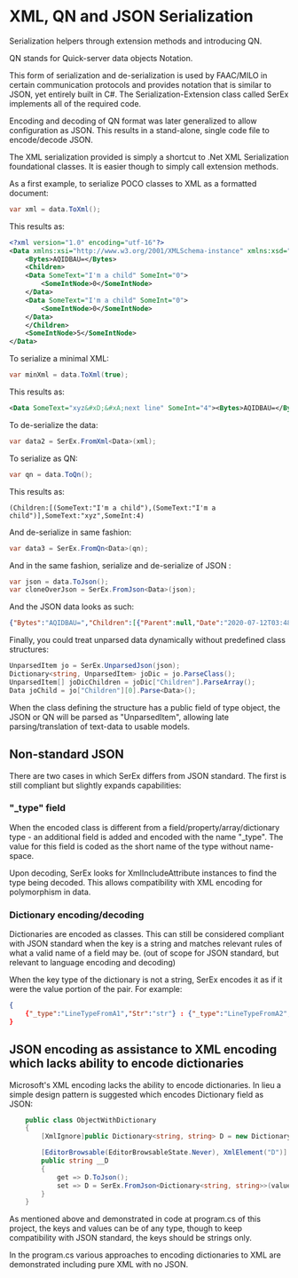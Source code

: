 # XML, QN and JSON Serialization

Serialization helpers through extension methods and introducing QN.

QN stands for Quick-server data objects Notation.

This form of serialization and de-serialization is used by FAAC/MILO in certain communication
protocols and provides notation that is similar to JSON, yet entirely built in C#. The Serialization-Extension class called SerEx implements
all of the required code.

Encoding and decoding of QN format was later generalized to allow configuration as JSON. This results in a stand-alone, single code file to encode/decode JSON. 

The XML serialization provided is simply a shortcut to .Net XML Serialization foundational classes. It is easier though to simply call extension methods.

As a first example, to serialize POCO classes to XML as a formatted document:

```csharp
var xml = data.ToXml();
```

This results as:

```xml
<?xml version="1.0" encoding="utf-16"?>
<Data xmlns:xsi="http://www.w3.org/2001/XMLSchema-instance" xmlns:xsd="http://www.w3.org/2001/XMLSchema" SomeText="xyz&#xD;&#xA;next line" SomeInt="4">
    <Bytes>AQIDBAU=</Bytes>
    <Children>
    <Data SomeText="I'm a child" SomeInt="0">
        <SomeIntNode>0</SomeIntNode>
    </Data>
    <Data SomeText="I'm a child" SomeInt="0">
        <SomeIntNode>0</SomeIntNode>
    </Data>
    </Children>
    <SomeIntNode>5</SomeIntNode>
</Data>
```

To serialize a minimal XML:

```csharp
var minXml = data.ToXml(true);
```

This results as:

```xml
<Data SomeText="xyz&#xD;&#xA;next line" SomeInt="4"><Bytes>AQIDBAU=</Bytes><Children><Data SomeText="I'm a child" SomeInt="0"><SomeIntNode>0</SomeIntNode></Data><Data SomeText="I'm a child" SomeInt="0"><SomeIntNode>0</SomeIntNode></Data></Children><SomeIntNode>5</SomeIntNode></Data>
```

To de-serialize the data:

```csharp
var data2 = SerEx.FromXml<Data>(xml);
```

To serialize as QN:

```csharp
var qn = data.ToQn();
```

This results as:

```text
(Children:[(SomeText:"I'm a child"),(SomeText:"I'm a child")],SomeText:"xyz",SomeInt:4)
```

And de-serialize in same fashion:

```csharp
var data3 = SerEx.FromQn<Data>(qn);
```

And in the same fashion, serialize and de-serialize of JSON :

```csharp
var json = data.ToJson();
var cloneOverJson = SerEx.FromJson<Data>(json);
```

And the JSON data looks as such:

```json
{"Bytes":"AQIDBAU=","Children":[{"Parent":null,"Date":"2020-07-12T03:48:36.976Z","En":"Val1","SomeText":"I'm a child"},{"Date":"2020-07-12T03:48:36.976Z","En":"Val1","SomeText":"I'm a child"}],"Date":"2020-07-12T03:48:36.933Z","En":"Val1","SomeText":"xyz\r\nnext line","SomeInt":4,"SomeTextNode":"node value & with special characters \r\n>>\t great!\"yay!\"","SomeIntNode":5}
```

Finally, you could treat unparsed data dynamically without predefined class structures:

```csharp
UnparsedItem jo = SerEx.UnparsedJson(json);
Dictionary<string, UnparsedItem> joDic = jo.ParseClass();
UnparsedItem[] joDicChildren = joDic["Children"].ParseArray();
Data joChild = jo["Children"][0].Parse<Data>();
```

When the class defining the structure has a public field of type object, the JSON or QN will be parsed as "UnparsedItem", allowing late parsing/translation of text-data to usable models.

## Non-standard JSON

There are two cases in which SerEx differs from JSON standard. The first is still compliant but slightly expands capabilities:

### "_type" field

When the encoded class is different from a field/property/array/dictionary type - an additional field is added and encoded with the name "_type". The value for this field is coded as the short name of the type without name-space.

Upon decoding, SerEx looks for XmlIncludeAttribute instances to find the type being decoded. This allows compatibility with XML encoding for polymorphism in data.

### Dictionary encoding/decoding

Dictionaries are encoded as classes. This can still be considered compliant with JSON standard when the key is a string and matches relevant rules of what a valid name of a field may be. (out of scope for JSON standard, but relevant to language encoding and decoding)

When the key type of the dictionary is not a string, SerEx encodes it as if it were the value portion of the pair. For example:

```json
{
    {"_type":"LineTypeFromA1","Str":"str"} : {"_type":"LineTypeFromA2","F":1.2}
}
```

## JSON encoding as assistance to XML encoding which lacks ability to encode dictionaries

Microsoft's XML encoding lacks the ability to encode dictionaries. In lieu a simple design pattern is suggested which encodes Dictionary field as JSON:

```cs
    public class ObjectWithDictionary
    {
        [XmlIgnore]public Dictionary<string, string> D = new Dictionary<string, string>();

        [EditorBrowsable(EditorBrowsableState.Never), XmlElement("D")]
        public string __D
        {
            get => D.ToJson();
            set => D = SerEx.FromJson<Dictionary<string, string>>(value);
        }
    }
```

As mentioned above and demonstrated in code at program.cs of this project, the keys and values can be of any type, though to keep compatibility with JSON standard, the keys should be strings only.

In the program.cs various approaches to encoding dictionaries to XML are demonstrated including pure XML with no JSON.
